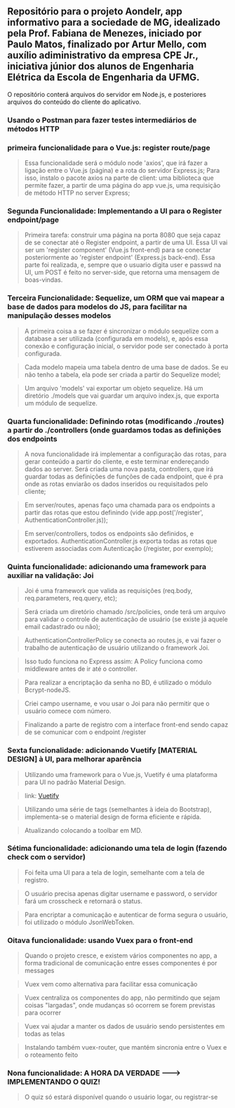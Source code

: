 ## Repositório para  o projeto AondeIr, app informativo para a sociedade de MG, idealizado pela Prof. Fabiana de Menezes, iniciado por Paulo Matos, finalizado por Artur Mello, com auxílio adiministrativo da empresa CPE Jr., iniciativa júnior dos alunos de Engenharia Elétrica da Escola de Engenharia da UFMG. ##

O repositório conterá arquivos do servidor em Node.js, e posteriores arquivos do conteúdo do cliente do aplicativo.

### Usando o Postman para fazer testes intermediários de métodos HTTP ###

### primeira funcionalidade para o Vue.js: register route/page ###

> Essa funcionalidade será o módulo node 'axios', que irá fazer a ligação entre o Vue.js (página) e a rota do servidor Express.js; Para isso, instalo o pacote axios na parte de client: uma biblioteca que permite fazer, a partir de uma página do app vue.js, uma requisição de método HTTP no server Express;


### Segunda Funcionalidade: Implementando a UI para o Register endpoint/page ###

> Primeira tarefa: construir uma página na porta 8080 que seja capaz de se conectar até o Register endpoint, a partir de uma UI. Essa UI vai ser um 'register component' (Vue.js front-end) para se conectar posteriormente ao 'register endpoint' (Express.js back-end). Essa parte foi realizada, e, sempre que o usuario digita user e passwd na UI, um POST é feito no server-side, que retorna uma mensagem de boas-vindas.

### Terceira Funcionalidade: Sequelize, um ORM que vai mapear a base de dados para modelos do JS, para facilitar na manipulação desses modelos ###

> A primeira coisa a se fazer é sincronizar o módulo sequelize com a database a ser utilizada (configurada em models), e, após essa conexão e configuração inicial,
o servidor pode ser conectado à porta configurada.

> Cada modelo mapeia uma tabela dentro de uma base de dados. Se eu não tenho a tabela, ela pode ser criada a partir do Sequelize model;

> Um arquivo 'models' vai exportar um objeto sequelize. Há um diretório ./models que vai guardar um arquivo index.js, que exporta um módulo de sequelize.

### Quarta funcionalidade: Definindo rotas (modificando ./routes) a partir do ./controllers (onde guardamos todas as definições dos endpoints ###

> A nova funcionalidade irá implementar a configuração das rotas, para gerar conteúdo a partir do cliente, e este terminar endereçando dados ao server. Será criada uma nova pasta, controllers, que irá guardar todas as definições de funções de cada endpoint, que é pra onde as rotas enviarão os dados inseridos ou requisitados pelo cliente;

> Em server/routes, apenas faço uma chamada para os endpoints a partir das rotas que estou definindo (vide app.post('/register', AuthenticationController.js));

> Em server/controllers, todos os endpoints são definidos, e exportados. AuthenticationController.js exporta todas as rotas  que estiverem associadas com Autenticação (/register, por exemplo);

### Quinta funcionalidade: adicionando uma framework para auxiliar na validação: Joi ###

> Joi é uma framework que valida as requisições (req.body, req.parameters, req.query, etc);

> Será criada um diretório chamado /src/policies, onde terá um arquivo para validar o controle de autenticação de usuário (se existe já aquele email cadastrado ou não);

> AuthenticationControllerPolicy se conecta ao routes.js, e vai fazer o trabalho de autenticação de usuário utilizando o framework Joi.

> Isso tudo funciona no Express assim: A Policy funciona como middleware antes de ir até o controller.

> Para realizar a encriptação da senha no BD, é utilizado o módulo Bcrypt-nodeJS.

> Criei campo username, e vou usar o Joi para não permitir que o usuário comece com número.

> Finalizando a parte de registro com a interface front-end sendo capaz de se comunicar com o endpoint /register

### Sexta funcionalidade: adicionando Vuetify [MATERIAL DESIGN] à UI, para melhorar aparência ###

> Utilizando uma framework para o Vue.js, Vuetify é uma plataforma para UI no padrão Material Design.

> link: [Vuetify](https://vuetifyjs.com/)

> Utilizando uma série de tags (semelhantes à ideia do Bootstrap), implementa-se o material design de forma eficiente e rápida.

> Atualizando colocando a toolbar em MD.

### Sétima funcionalidade: adicionando uma tela de login (fazendo check com o servidor) ###

> Foi feita uma UI para a tela de login, semelhante com  a tela de registro.

> O usuário precisa apenas digitar username e password, o servidor fará um crosscheck e retornará o status.

> Para encriptar a comunicação e autenticar de forma segura o usuário, foi utilizado o módulo JsonWebToken.

### Oitava funcionalidade: usando Vuex para o front-end ###

> Quando o projeto cresce, e existem vários componentes no app, a forma tradicional de comunicação entre esses componentes é por messages

> Vuex vem como alternativa para facilitar essa comunicação

> Vuex centraliza os componentes do app, não permitindo que sejam coisas "largadas", onde mudanças só ocorrem se forem previstas para ocorrer

> Vuex vai ajudar a manter os dados de usuário sendo persistentes em todas as telas

> Instalando também vuex-router, que mantém sincronia entre o Vuex e o roteamento feito

### Nona funcionalidade: A HORA DA VERDADE ---> IMPLEMENTANDO O QUIZ! ###

> O quiz só estará disponível quando o usuário logar, ou registrar-se
